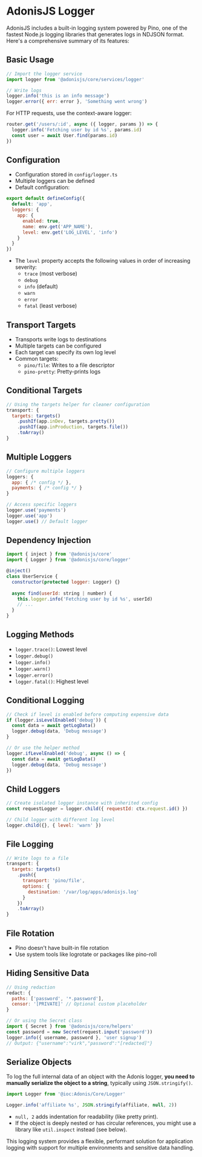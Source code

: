# AdonisJS Logger

AdonisJS includes a built-in logging system powered by Pino, one of the fastest Node.js logging libraries that generates logs in NDJSON format. Here's a comprehensive summary of its features:

## Basic Usage
```javascript
// Import the logger service
import logger from '@adonisjs/core/services/logger'

// Write logs
logger.info('this is an info message')
logger.error({ err: error }, 'Something went wrong')
```

For HTTP requests, use the context-aware logger:
```javascript
router.get('/users/:id', async ({ logger, params }) => {
  logger.info('Fetching user by id %s', params.id)
  const user = await User.find(params.id)
})
```

## Configuration
- Configuration stored in `config/logger.ts`
- Multiple loggers can be defined
- Default configuration:
```javascript
export default defineConfig({
  default: 'app',
  loggers: {
    app: {
      enabled: true,
      name: env.get('APP_NAME'),
      level: env.get('LOG_LEVEL', 'info')
    }
  }
})
```
- The `level` property accepts the following values in order of increasing severity:
  - `trace` (most verbose)
  - `debug`
  - `info` (default)
  - `warn`
  - `error`
  - `fatal` (least verbose)

## Transport Targets
- Transports write logs to destinations
- Multiple targets can be configured
- Each target can specify its own log level
- Common targets:
  - `pino/file`: Writes to a file descriptor
  - `pino-pretty`: Pretty-prints logs

## Conditional Targets
```javascript
// Using the targets helper for cleaner configuration
transport: {
  targets: targets()
    .pushIf(app.inDev, targets.pretty())
    .pushIf(app.inProduction, targets.file())
    .toArray()
}
```

## Multiple Loggers
```javascript
// Configure multiple loggers
loggers: {
  app: { /* config */ },
  payments: { /* config */ }
}

// Access specific loggers
logger.use('payments')
logger.use('app')
logger.use() // Default logger
```

## Dependency Injection
```javascript
import { inject } from '@adonisjs/core'
import { Logger } from '@adonisjs/core/logger'

@inject()
class UserService {
  constructor(protected logger: Logger) {}
  
  async find(userId: string | number) {
    this.logger.info('Fetching user by id %s', userId)
    // ...
  }
}
```

## Logging Methods
- `logger.trace()`: Lowest level
- `logger.debug()`
- `logger.info()`
- `logger.warn()`
- `logger.error()`
- `logger.fatal()`: Highest level

## Conditional Logging
```javascript
// Check if level is enabled before computing expensive data
if (logger.isLevelEnabled('debug')) {
  const data = await getLogData()
  logger.debug(data, 'Debug message')
}

// Or use the helper method
logger.ifLevelEnabled('debug', async () => {
  const data = await getLogData()
  logger.debug(data, 'Debug message')
})
```

## Child Loggers
```javascript
// Create isolated logger instance with inherited config
const requestLogger = logger.child({ requestId: ctx.request.id() })

// Child logger with different log level
logger.child({}, { level: 'warn' })
```

## File Logging
```javascript
// Write logs to a file
transport: {
  targets: targets()
    .push({
      transport: 'pino/file',
      options: {
        destination: '/var/log/apps/adonisjs.log'
      }
    })
    .toArray()
}
```

## File Rotation
- Pino doesn't have built-in file rotation
- Use system tools like logrotate or packages like pino-roll

## Hiding Sensitive Data
```javascript
// Using redaction
redact: {
  paths: ['password', '*.password'],
  censor: '[PRIVATE]' // Optional custom placeholder
}

// Or using the Secret class
import { Secret } from '@adonisjs/core/helpers'
const password = new Secret(request.input('password'))
logger.info({ username, password }, 'user signup')
// Output: {"username":"virk","password":"[redacted]"}
```

## Serialize Objects

To log the full internal data of an object with the Adonis logger, **you need to manually serialize the object to a string**, typically using `JSON.stringify()`.

```ts
import Logger from '@ioc:Adonis/Core/Logger'

Logger.info('affiliate %s', JSON.stringify(affiliate, null, 2))
```

- `null, 2` adds indentation for readability (like pretty print).
- If the object is deeply nested or has circular references, you might use a library like `util.inspect` instead (see below).

This logging system provides a flexible, performant solution for application logging with support for multiple environments and sensitive data handling.